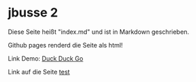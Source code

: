 jbusse 2
====

Diese Seite heißt "index.md" und ist in Markdown geschrieben. 

Github pages renderd die Seite als html!

Link Demo: [Duck Duck Go](https://duckduckgo.com)

Link auf die Seite [test](test)



